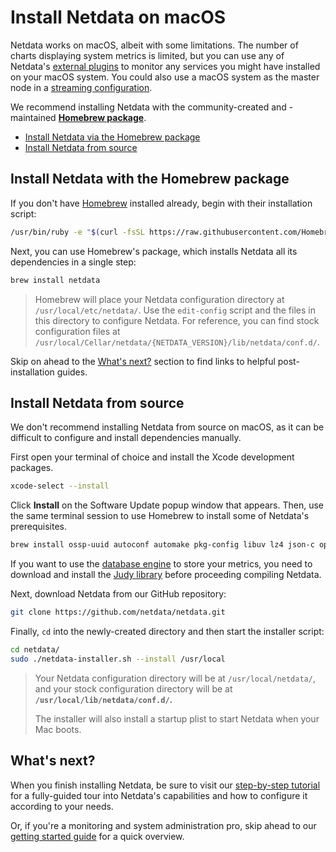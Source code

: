# Install Netdata on macOS

Netdata works on macOS, albeit with some limitations. The number of charts displaying system metrics is limited, but you
can use any of Netdata's [external plugins](../../../collectors/plugins.d/README.md) to monitor any services you might
have installed on your macOS system. You could also use a macOS system as the master node in a [streaming
configuration](../../../streaming/README.md).

We recommend installing Netdata with the community-created and -maintained [**Homebrew
package**](#install-netdata-with-the-homebrew-package). 

-   [Install Netdata via the Homebrew package](#install-netdata-with-the-homebrew-package)
-   [Install Netdata from source](#install-netdata-from-source)

## Install Netdata with the Homebrew package

If you don't have [Homebrew](https://brew.sh/) installed already, begin with their installation script:

```bash
/usr/bin/ruby -e "$(curl -fsSL https://raw.githubusercontent.com/Homebrew/install/master/install)"
```

Next, you can use Homebrew's package, which installs Netdata all its dependencies in a single step:

```sh
brew install netdata
```

> Homebrew will place your Netdata configuration directory at `/usr/local/etc/netdata/`. Use the `edit-config` script
> and the files in this directory to configure Netdata. For reference, you can find stock configuration files at
> `/usr/local/Cellar/netdata/{NETDATA_VERSION}/lib/netdata/conf.d/`.

Skip on ahead to the [What's next?](#whats-next) section to find links to helpful post-installation guides.

## Install Netdata from source

We don't recommend installing Netdata from source on macOS, as it can be difficult to configure and install dependencies
manually.

First open your terminal of choice and install the Xcode development packages.

```bash
xcode-select --install
```

Click **Install** on the Software Update popup window that appears. Then, use the same terminal session to use Homebrew
to install some of Netdata's prerequisites.

```bash
brew install ossp-uuid autoconf automake pkg-config libuv lz4 json-c openssl@1.1
```

If you want to use the [database engine](../../../database/engine/README.md) to store your metrics, you need to download
and install the [Judy library](https://sourceforge.net/projects/judy/) before proceeding compiling Netdata.

Next, download Netdata from our GitHub repository:

```bash
git clone https://github.com/netdata/netdata.git
```

Finally, `cd` into the newly-created directory and then start the installer script:

```bash
cd netdata/
sudo ./netdata-installer.sh --install /usr/local
```

> Your Netdata configuration directory will be at `/usr/local/netdata/`, and your stock configuration directory will
> be at **`/usr/local/lib/netdata/conf.d/`.**
>
> The installer will also install a startup plist to start Netdata when your Mac boots.

## What's next?

When you finish installing Netdata, be sure to visit our [step-by-step tutorial](../../../docs/step-by-step/step-00.md)
for a fully-guided tour into Netdata's capabilities and how to configure it according to your needs.

Or, if you're a monitoring and system administration pro, skip ahead to our [getting started
guide](../../../docs/getting-started.md) for a quick overview.
